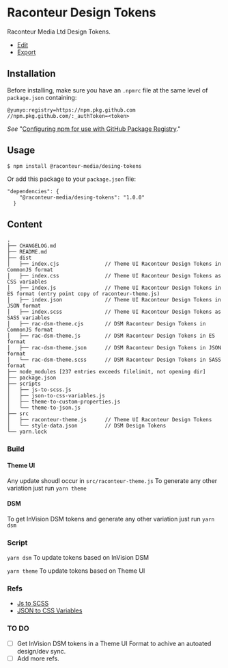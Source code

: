 # Raconteur Design Tokens

Raconteur Media Ltd Design Tokens.

-   [Edit](src/raconteur-theme.js)
-   [Export](index.js)

## Installation

Before installing, make sure you have an `.npmrc` file at the same level of `package.json` containing:

```
@yumyo:registry=https://npm.pkg.github.com
//npm.pkg.github.com/:_authToken=<token>
```

_See_ "[Configuring npm for use with GitHub Package Registry](https://help.github.com/en/articles/configuring-npm-for-use-with-github-package-registry#authenticating-to-github-package-registry)."

## Usage

`$ npm install @raconteur-media/desing-tokens`

Or add this package to your `package.json` file:

```
"dependencies": {
    "@raconteur-media/desing-tokens": "1.0.0"
  }
```

## Content

```
.
├── CHANGELOG.md
├── README.md
├── dist
│   ├── index.cjs               // Theme UI Raconteur Design Tokens in CommonJS format
│   ├── index.css               // Theme UI Raconteur Design Tokens as CSS variables 
│   ├── index.js                // Theme UI Raconteur Design Tokens in ES format (entry point copy of raconteur-theme.js)
│   ├── index.json              // Theme UI Raconteur Design Tokens in JSON format 
│   ├── index.scss              // Theme UI Raconteur Design Tokens as SASS variables
│   ├── rac-dsm-theme.cjs       // DSM Raconteur Design Tokens in CommonJS format
│   ├── rac-dsm-theme.js        // DSM Raconteur Design Tokens in ES format
│   ├── rac-dsm-theme.json      // DSM Raconteur Design Tokens in JSON format
│   └── rac-dsm-theme.scss      // DSM Raconteur Design Tokens in SASS format
├── node_modules [237 entries exceeds filelimit, not opening dir]
├── package.json
├── scripts
│   ├── js-to-scss.js
│   ├── json-to-css-variables.js
│   ├── theme-to-custom-properties.js
│   └── theme-to-json.js
├── src
│   ├── raconteur-theme.js      // Theme UI Raconteur Design Tokens
│   └── style-data.json         // DSM Design Tokens
└── yarn.lock
```

### Build

#### Theme UI

Any update shoudl occur in `src/raconteur-theme.js` To generate any other variation just run `yarn theme`

#### DSM

To get InVision DSM tokens and generate any other variation just run `yarn dsm`

### Script

`yarn dsm` To update tokens based on InVision DSM

`yarn theme` To update tokens based on Theme UI

### Refs

-   [Js to SCSS](https://github.com/MakhBeth/js-to-scss#readme)
-   [JSON to CSS Variables](https://github.com/tcarlsen/json-to-css-variables#readme)

### TO DO

- [ ] Get InVision DSM tokens in a Theme UI Format to achive an autoated design/dev sync.
- [ ] Add more refs.

